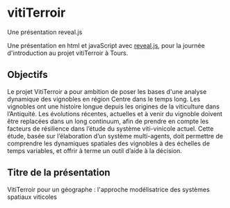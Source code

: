 vitiTerroir
===========

Une présentation reveal.js

Une présentation en html et javaScript avec [reveal.js](https://github.com/hakimel/reveal.js/), pour la journée d'introduction au projet vitiTerroir à Tours.

## Objectifs ##

Le projet VitiTerroir a pour ambition de poser les bases d'une analyse dynamique des vignobles en région Centre dans le temps long. Les vignobles ont une histoire longue depuis les origines de la viticulture dans l’Antiquité. Les évolutions récentes, actuelles et à venir du vignoble doivent être replacées dans un long continuum, afin de prendre en compte les facteurs de résilience dans l’étude du système viti-vinicole actuel. Cette étude, basée sur l’élaboration d’un système multi-agents, doit permettre de comprendre les dynamiques spatiales des vignobles à des échelles de temps variables, et offrir à terme un outil d’aide à la décision.

## Titre de la présentation ##

VitiTerroir pour un géographe : l'approche modélisatrice des systèmes spatiaux viticoles
